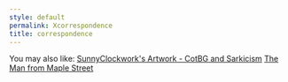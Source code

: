 ```yaml
---
style: default
permalink: Xcorrespondence
title: correspondence
---
```

You may also like:
[SunnyClockwork's Artwork - CotBG and Sarkicism](http://scp-wiki.net/sunny-art-cotbg-sarkicism)
[The Man from Maple Street](http://scp-wiki.net/the-man-from-maple-street)